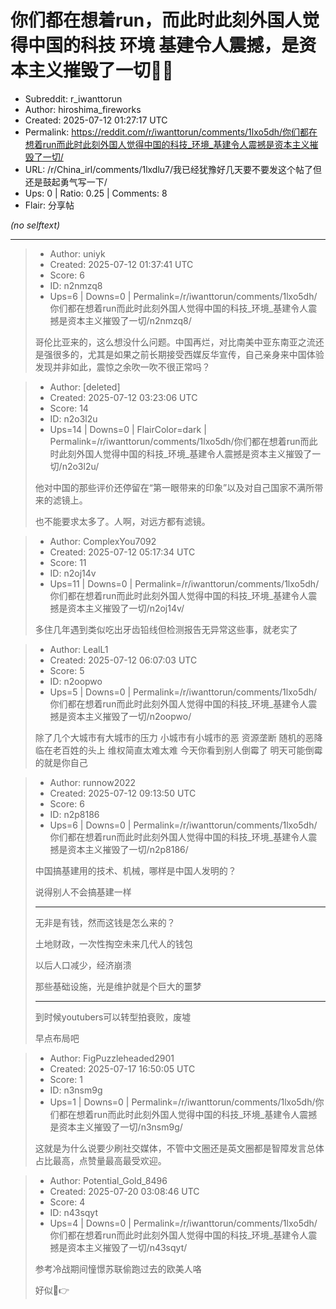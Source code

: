 # 你们都在想着run，而此时此刻外国人觉得中国的科技 环境 基建令人震撼，是资本主义摧毁了一切🤣🤣

- Subreddit: r_iwanttorun
- Author: hiroshima_fireworks
- Created: 2025-07-12 01:27:17 UTC
- Permalink: https://reddit.com/r/iwanttorun/comments/1lxo5dh/你们都在想着run而此时此刻外国人觉得中国的科技_环境_基建令人震撼是资本主义摧毁了一切/
- URL: /r/China_irl/comments/1lxdlu7/我已经犹豫好几天要不要发这个帖了但还是鼓起勇气写一下/
- Ups: 0 | Ratio: 0.25 | Comments: 8
- Flair: 分享帖

_(no selftext)_

---

> - Author: uniyk
> - Created: 2025-07-12 01:37:41 UTC
> - Score: 6
> - ID: n2nmzq8
> - Ups=6 | Downs=0 | Permalink=/r/iwanttorun/comments/1lxo5dh/你们都在想着run而此时此刻外国人觉得中国的科技_环境_基建令人震撼是资本主义摧毁了一切/n2nmzq8/
>
> 哥伦比亚来的，这么想没什么问题。中国再烂，对比南美中亚东南亚之流还是强很多的，尤其是如果之前长期接受西媒反华宣传，自己亲身来中国体验发现并非如此，震惊之余吹一吹不很正常吗？

> - Author: [deleted]
> - Created: 2025-07-12 03:23:06 UTC
> - Score: 14
> - ID: n2o3l2u
> - Ups=14 | Downs=0 | FlairColor=dark | Permalink=/r/iwanttorun/comments/1lxo5dh/你们都在想着run而此时此刻外国人觉得中国的科技_环境_基建令人震撼是资本主义摧毁了一切/n2o3l2u/
>
> 他对中国的那些评价还停留在“第一眼带来的印象”以及对自己国家不满所带来的滤镜上。
> 
> 也不能要求太多了。人啊，对远方都有滤镜。

> - Author: ComplexYou7092
> - Created: 2025-07-12 05:17:34 UTC
> - Score: 11
> - ID: n2oj14v
> - Ups=11 | Downs=0 | Permalink=/r/iwanttorun/comments/1lxo5dh/你们都在想着run而此时此刻外国人觉得中国的科技_环境_基建令人震撼是资本主义摧毁了一切/n2oj14v/
>
> 多住几年遇到类似吃出牙齿铅线但检测报告无异常这些事，就老实了

> - Author: LealL1
> - Created: 2025-07-12 06:07:03 UTC
> - Score: 5
> - ID: n2oopwo
> - Ups=5 | Downs=0 | Permalink=/r/iwanttorun/comments/1lxo5dh/你们都在想着run而此时此刻外国人觉得中国的科技_环境_基建令人震撼是资本主义摧毁了一切/n2oopwo/
>
> 除了几个大城市有大城市的压力 小城市有小城市的恶 资源垄断 随机的恶降临在老百姓的头上 维权简直太难太难 今天你看到别人倒霉了 明天可能倒霉的就是你自己

> - Author: runnow2022
> - Created: 2025-07-12 09:13:50 UTC
> - Score: 6
> - ID: n2p8186
> - Ups=6 | Downs=0 | Permalink=/r/iwanttorun/comments/1lxo5dh/你们都在想着run而此时此刻外国人觉得中国的科技_环境_基建令人震撼是资本主义摧毁了一切/n2p8186/
>
> 中国搞基建用的技术、机械，哪样是中国人发明的？
> 
> 说得别人不会搞基建一样
> 
> --------------------
> 
> 无非是有钱，然而这钱是怎么来的？
> 
> 土地财政，一次性掏空未来几代人的钱包
> 
> 
> 以后人口减少，经济崩溃
> 
> 那些基础设施，光是维护就是个巨大的噩梦
> 
> -------------------
> 
> 
> 到时候youtubers可以转型拍衰败，废墟
> 
> 早点布局吧

> - Author: FigPuzzleheaded2901
> - Created: 2025-07-17 16:50:05 UTC
> - Score: 1
> - ID: n3nsm9g
> - Ups=1 | Downs=0 | Permalink=/r/iwanttorun/comments/1lxo5dh/你们都在想着run而此时此刻外国人觉得中国的科技_环境_基建令人震撼是资本主义摧毁了一切/n3nsm9g/
>
> 这就是为什么说要少刷社交媒体，不管中文圈还是英文圈都是智障发言总体占比最高，点赞量最高最受欢迎。

> - Author: Potential_Gold_8496
> - Created: 2025-07-20 03:08:46 UTC
> - Score: 4
> - ID: n43sqyt
> - Ups=4 | Downs=0 | Permalink=/r/iwanttorun/comments/1lxo5dh/你们都在想着run而此时此刻外国人觉得中国的科技_环境_基建令人震撼是资本主义摧毁了一切/n43sqyt/
>
> 参考冷战期间憧憬苏联偷跑过去的欧美人咯
> 
> 好似🤣👉
